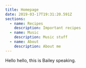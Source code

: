 ```yaml
---
title: Homepage
date: 2019-03-17T19:31:20.591Z
sections:
  - name: Recipes
    description: Important recipes
  - name: Music
    description: Music stuff
  - name: About
    description: About me
---
```

Hello hello, this is Bailey speaking.
